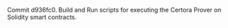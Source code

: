 Commit d936fc0.                    Build and Run scripts for executing the Certora Prover on Solidity smart contracts.